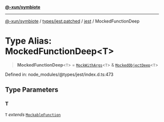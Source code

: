 [**@-xun/symbiote**](../../../../../README.md)

***

[@-xun/symbiote](../../../../../README.md) / [types/jest.patched](../../../README.md) / [jest](../README.md) / MockedFunctionDeep

# Type Alias: MockedFunctionDeep\<T\>

> **MockedFunctionDeep**\<`T`\> = [`MockWithArgs`](../interfaces/MockWithArgs.md)\<`T`\> & [`MockedObjectDeep`](MockedObjectDeep.md)\<`T`\>

Defined in: node\_modules/@types/jest/index.d.ts:473

## Type Parameters

### T

`T` *extends* [`MockableFunction`](MockableFunction.md)
